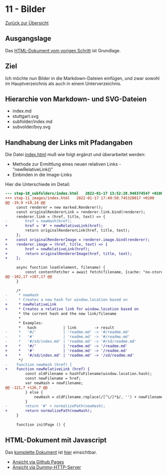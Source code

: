 11 - Bilder
===========

[Zurück zur Übersicht][MAIN]

Ausgangslage
------------

Das [HTML-Dokument vom vorigen Schritt][BASE] ist Grundlage.

Ziel
----

Ich möchte nun Bilder in die Markdown-Dateien einfügen,
und zwar sowohl im Hauptverzeichnis als auch in einem Unterverzeichnis.

Hierarchie von Markdown- und SVG-Dateien
----------------------------------------

- index.md
- stuttgart.svg
- subfolder/index.md
- subvolder/boy.svg

Handhabung der Links mit Pfadangaben
------------------------------------

Die Datei [index.html][INDEXHTML] muß wie folgt ergänzt und überarbeitet werden:

- Methode zur Ermittlung eines neuen relativen Links - "newRelativeLink()"
- Einbinden in die Image-Links

Hier die Unterschiede im Detail:

```diff
--- step-10_subfolders/index.html	2022-01-17 13:52:28.946374547 +0100
+++ step-11_images/index.html	2022-01-17 17:49:50.745328817 +0100
@@ -19,9 +19,14 @@
     const renderer = new marked.Renderer();
     const originalRendererLink = renderer.link.bind(renderer);
     renderer.link = (href, title, text) => {
-        href = newHash(href);
+        href = '#' + newRelativeLink(href);
         return originalRendererLink(href, title, text);
     };
+    const originalRendererImage = renderer.image.bind(renderer);
+    renderer.image = (href, title, text) => {
+        href = newRelativeLink(href);
+        return originalRendererImage(href, title, text);
+    };
 
     async function load(element, filename) {
         const contentFetcher = await fetch(filename, {cache: "no-store"});
@@ -102,17 +107,17 @@
     }
     
     /*
-     * newHash
-     * Creates a new hash for window.location based on
+     * newRelativeLink
+     * Creates a relative link for window.location based on
      * the current hash and the new link/filename
      *
      * Examples:
      *   hash            | link        -> result
-     *   '#/'            | 'readme.md' -> '#/readme.md'
-     *   '#'             | 'readme.md' -> '#/readme.md'
-     *   '#/sd/index.md' | 'readme.md' -> '#/sd/readme.md'
+     *   '#/'            | 'readme.md' -> '/readme.md'
+     *   '#'             | 'readme.md' -> '/readme.md'
+     *   '#/sd/index.md' | 'readme.md' -> '/sd/readme.md'
      */
-    function newHash (href) {
+    function newRelativeLink (href) {
         const oldFilename = hashToFilename(window.location.hash);
         const newFilename = href;
         var newHash = newFilename;
@@ -121,7 +126,7 @@
         } else {
             newHash = oldFilename.replace(/[^\/]*$/, '') + newFilename;
         }
-        return '#' + normalizePath(newHash);
+        return normalizePath(newHash);
     }
     
     function initPage () {
```

HTML-Dokument mit Javascript
----------------------------

Das [komplette Dokument][INDEXHTML] ist [hier][INDEXHTML] einsichtbar.

- [Ansicht via Github Pages][RESULT]
- [Ansicht via Dummy-HTTP-Server][LOCALHOST]

[MAIN]:      ../README.md
[BASE]:      ../step-10_subfolders/index.html
[INDEXHTML]: index.html
[LOCALHOST]: http://localhost:8000
[RESULT]:    https://uli-heller.github.io/static-markdown-publisher/step-11_images/index.html
[INDEXMD]:   index.md
